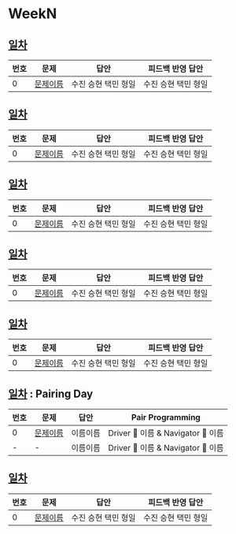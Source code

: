 # WeekN

## [일차](Day)

| 번호 | 문제                 | 답안                | 피드백 반영 답안    |
| ---- | -------------------- | ------------------- | ------------------- |
| 0    | [문제이름](문제링크) | 수진 승현 택민 형일 | 수진 승현 택민 형일 |

## [일차](Day)

| 번호 | 문제                 | 답안                | 피드백 반영 답안    |
| ---- | -------------------- | ------------------- | ------------------- |
| 0    | [문제이름](문제링크) | 수진 승현 택민 형일 | 수진 승현 택민 형일 |

## [일차](Day)

| 번호 | 문제                 | 답안                | 피드백 반영 답안    |
| ---- | -------------------- | ------------------- | ------------------- |
| 0    | [문제이름](문제링크) | 수진 승현 택민 형일 | 수진 승현 택민 형일 |

## [일차](Day)

| 번호 | 문제                 | 답안                | 피드백 반영 답안    |
| ---- | -------------------- | ------------------- | ------------------- |
| 0    | [문제이름](문제링크) | 수진 승현 택민 형일 | 수진 승현 택민 형일 |

## [일차](Day)

| 번호 | 문제                 | 답안                | 피드백 반영 답안    |
| ---- | -------------------- | ------------------- | ------------------- |
| 0    | [문제이름](문제링크) | 수진 승현 택민 형일 | 수진 승현 택민 형일 |

## [일차](Day) : Pairing Day

| 번호 | 문제                 | 답안                | Pair Programming    |
| ---- | -------------------- | ------------------- | ------------------- |
| 0    | [문제이름](문제링크) | 이름이름 | Driver 🚗 이름 & Navigator 🧭 이름 |
| -    | - | 이름이름 | Driver 🚗 이름 & Navigator 🧭 이름 |

## [일차](Day)

| 번호 | 문제                 | 답안                | 피드백 반영 답안    |
| ---- | -------------------- | ------------------- | ------------------- |
| 0    | [문제이름](문제링크) | 수진 승현 택민 형일 | 수진 승현 택민 형일 |